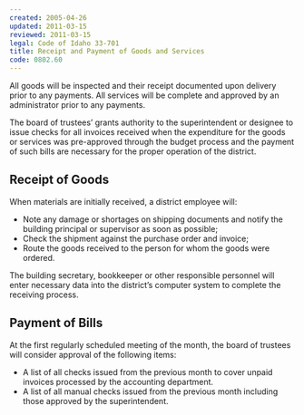 ```yaml
---
created: 2005-04-26
updated: 2011-03-15
reviewed: 2011-03-15
legal: Code of Idaho 33-701
title: Receipt and Payment of Goods and Services
code: 0802.60
---
```



All goods will be inspected and their receipt documented upon delivery prior to any payments. All services will be complete and approved by an administrator prior to any payments.

The board of trustees’ grants authority to the superintendent or designee to issue checks for all invoices received when the expenditure for the goods or services was pre-approved through the budget process and the payment of such bills are necessary for the proper operation of the district.

## Receipt of Goods

When materials are initially received, a district employee will:

- Note any damage or shortages on shipping documents and notify the building principal or supervisor as soon as possible;
- Check the shipment against the purchase order and invoice;
- Route the goods received to the person for whom the goods were ordered.

The building secretary, bookkeeper or other responsible personnel will enter necessary data into the district’s computer system to complete the receiving process.

## Payment of Bills

At the first regularly scheduled meeting of the month, the board of trustees will consider approval of the following
items:

- A list of all checks issued from the previous month to cover unpaid invoices processed by the accounting
department.
- A list of all manual checks issued from the previous month including those approved by the superintendent.

